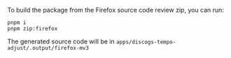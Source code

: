 To build the package from the Firefox source code review zip, you can run:

```
pnpm i
pnpm zip:firefox

```

The generated source code will be in `apps/discogs-tempo-adjust/.output/firefox-mv3`
